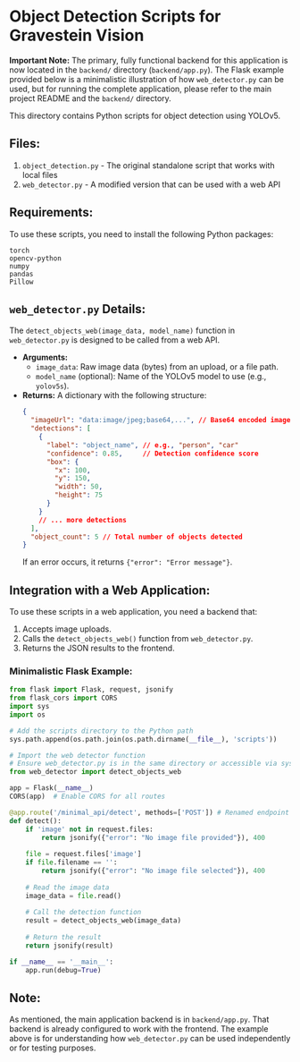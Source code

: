 
# Object Detection Scripts for Gravestein Vision

**Important Note:** The primary, fully functional backend for this application is now located in the `backend/` directory (`backend/app.py`). The Flask example provided below is a minimalistic illustration of how `web_detector.py` can be used, but for running the complete application, please refer to the main project README and the `backend/` directory.

This directory contains Python scripts for object detection using YOLOv5.

## Files:

1. `object_detection.py` - The original standalone script that works with local files
2. `web_detector.py` - A modified version that can be used with a web API

## Requirements:

To use these scripts, you need to install the following Python packages:
```
torch
opencv-python
numpy
pandas
Pillow
```

## `web_detector.py` Details:

The `detect_objects_web(image_data, model_name)` function in `web_detector.py` is designed to be called from a web API.

*   **Arguments:**
    *   `image_data`: Raw image data (bytes) from an upload, or a file path.
    *   `model_name` (optional): Name of the YOLOv5 model to use (e.g., `yolov5s`).
*   **Returns:**
    A dictionary with the following structure:
    ```json
    {
      "imageUrl": "data:image/jpeg;base64,...", // Base64 encoded image with detections drawn
      "detections": [
        {
          "label": "object_name", // e.g., "person", "car"
          "confidence": 0.85,     // Detection confidence score
          "box": {
            "x": 100,
            "y": 150,
            "width": 50,
            "height": 75
          }
        }
        // ... more detections
      ],
      "object_count": 5 // Total number of objects detected
    }
    ```
    If an error occurs, it returns `{"error": "Error message"}`.

## Integration with a Web Application:

To use these scripts in a web application, you need a backend that:

1. Accepts image uploads.
2. Calls the `detect_objects_web()` function from `web_detector.py`.
3. Returns the JSON results to the frontend.

### Minimalistic Flask Example:

```python
from flask import Flask, request, jsonify
from flask_cors import CORS
import sys
import os

# Add the scripts directory to the Python path
sys.path.append(os.path.join(os.path.dirname(__file__), 'scripts'))

# Import the web detector function
# Ensure web_detector.py is in the same directory or accessible via sys.path
from web_detector import detect_objects_web 

app = Flask(__name__)
CORS(app)  # Enable CORS for all routes

@app.route('/minimal_api/detect', methods=['POST']) # Renamed endpoint for clarity
def detect():
    if 'image' not in request.files:
        return jsonify({"error": "No image file provided"}), 400
    
    file = request.files['image']
    if file.filename == '':
        return jsonify({"error": "No image file selected"}), 400
    
    # Read the image data
    image_data = file.read()
    
    # Call the detection function
    result = detect_objects_web(image_data)
    
    # Return the result
    return jsonify(result)

if __name__ == '__main__':
    app.run(debug=True)
```

## Note:

As mentioned, the main application backend is in `backend/app.py`. That backend is already configured to work with the frontend. The example above is for understanding how `web_detector.py` can be used independently or for testing purposes.
